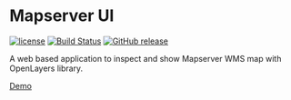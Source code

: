 # Mapserver UI

[![license](https://img.shields.io/github/license/zackad/mapserv-ui.svg)](https://github.com/zackad/mapserv-ui/blob/master/LICENSE)
[![Build Status](https://travis-ci.org/zackad/mapserv-ui.svg?branch=master)](https://travis-ci.org/zackad/mapserv-ui)
[![GitHub release](https://img.shields.io/github/release/zackad/mapserv-ui.svg)]()

A web based application to inspect and show Mapserver WMS map with OpenLayers library.

[Demo](https://zackad.github.io/mapserv-ui/)
